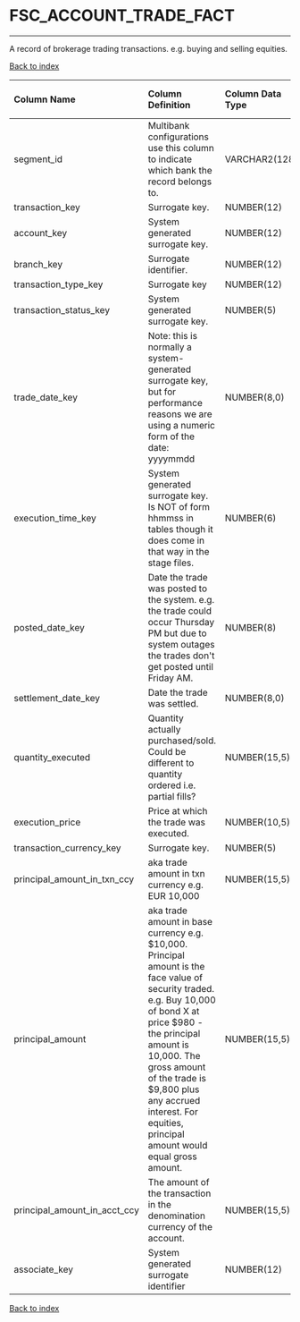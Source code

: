 # **FSC_ACCOUNT_TRADE_FACT**

---

A record of brokerage trading transactions.  e.g. buying and selling equities.

[Back to index](./index.md)

| Column Name                  | Column Definition                                                                                                                                                                                                                                                                                               | Column Data Type   | Column Null Option   | PK   | FK   |
|:-----------------------------|:----------------------------------------------------------------------------------------------------------------------------------------------------------------------------------------------------------------------------------------------------------------------------------------------------------------|:-------------------|:---------------------|:-----|:-----|
| segment_id                   | Multibank configurations use this column to indicate which bank the record belongs to.                                                                                                                                                                                                                          | VARCHAR2(128)      | Not Null             | No   | Yes  |
| transaction_key              | Surrogate key\.                                                                                                                                                                                                                                                                                                 | NUMBER(12)         | Not Null             | No   | Yes  |
| account_key                  | System generated surrogate key.                                                                                                                                                                                                                                                                                 | NUMBER(12)         | Not Null             | No   | Yes  |
| branch_key                   | Surrogate identifier\.                                                                                                                                                                                                                                                                                          | NUMBER(12)         | Not Null             | No   | Yes  |
| transaction_type_key         | Surrogate key                                                                                                                                                                                                                                                                                                   | NUMBER(12)         | Not Null             | No   | Yes  |
| transaction_status_key       | System generated surrogate key.                                                                                                                                                                                                                                                                                 | NUMBER(5)          | Not Null             | No   | Yes  |
| trade_date_key               | Note: this is normally a system-generated surrogate key, but for performance reasons we are using a numeric form of the date: yyyymmdd                                                                                                                                                                          | NUMBER(8,0)        | Not Null             | No   | Yes  |
| execution_time_key           | System generated surrogate key.  Is NOT of form hhmmss in tables though it does come in that way in the stage files.                                                                                                                                                                                            | NUMBER(6)          | Not Null             | No   | Yes  |
| posted_date_key              | Date the trade was posted to the system.  e.g. the trade could occur Thursday PM but due to system outages the trades don't get posted until Friday AM.                                                                                                                                                         | NUMBER(8)          | Not Null             | No   | No   |
| settlement_date_key          | Date the trade was settled.                                                                                                                                                                                                                                                                                     | NUMBER(8,0)        | Not Null             | No   | No   |
| quantity_executed            | Quantity actually purchased/sold.  Could be different to quantity ordered i.e. partial fills?                                                                                                                                                                                                                   | NUMBER(15,5)       | Null                 | No   | No   |
| execution_price              | Price at which the trade was executed.                                                                                                                                                                                                                                                                          | NUMBER(10,5)       | Null                 | No   | No   |
| transaction_currency_key     | Surrogate key.                                                                                                                                                                                                                                                                                                  | NUMBER(5)          | Not Null             | No   | Yes  |
| principal_amount_in_txn_ccy  | aka trade amount in txn currency e.g. EUR 10,000                                                                                                                                                                                                                                                                | NUMBER(15,5)       | Null                 | No   | No   |
| principal_amount             | aka trade amount in base currency e.g. $10,000.  Principal amount is the face value of security traded.  e.g. Buy 10,000 of bond X at price $980 - the principal amount is 10,000.  The gross amount of the trade is $9,800 plus any accrued interest. For equities, principal amount would equal gross amount. | NUMBER(15,5)       | Null                 | No   | No   |
| principal_amount_in_acct_ccy | The amount of the transaction in the denomination currency of the account.                                                                                                                                                                                                                                      | NUMBER(15,5)       | Not Null             | No   | No   |
| associate_key                | System generated surrogate identifier                                                                                                                                                                                                                                                                           | NUMBER(12)         | Null                 | No   | Yes  |

[Back to index](./index.md)